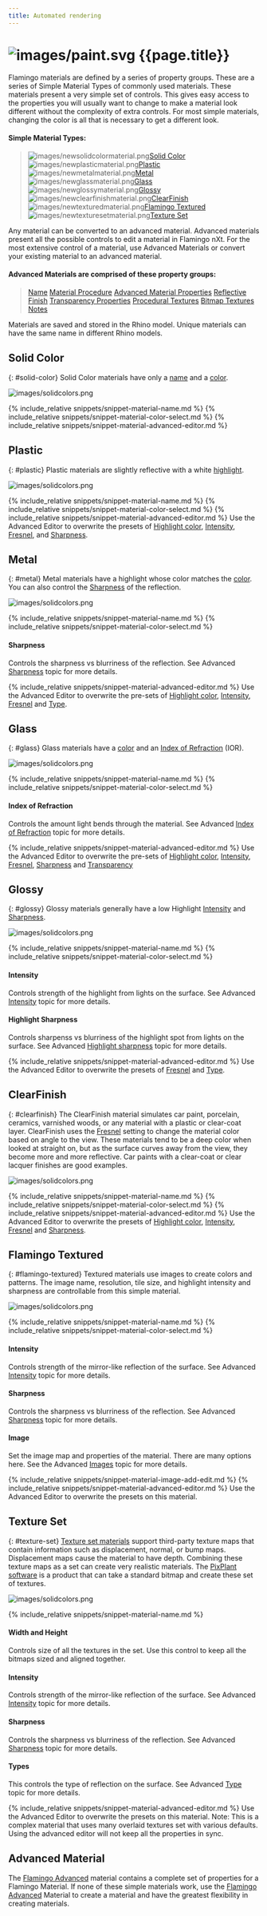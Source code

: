 ```yaml
---
title: Automated rendering
---
```

# ![images/paint.svg](images/paint.svg) {{page.title}}
Flamingo materials are defined by a series of property groups. These are a series of Simple Material Types of commonly used materials.  These materials present a very simple set of controls. This gives easy access to the properties you will usually want to change to make a material look different without the complexity of extra controls. For most simple materials, changing the color is all that is necessary to get a different look.

#### Simple Material Types:

> ![images/newsolidcolormaterial.png](images/newsolidcolormaterial.png)[Solid Color](#solid-color)
> ![images/newplasticmaterial.png](images/newplasticmaterial.png)[Plastic](#plastic)
> ![images/newmetalmaterial.png](images/newmetalmaterial.png)[Metal](#metal)
> ![images/newglassmaterial.png](images/newglassmaterial.png)[Glass](#glass)
> ![images/newglossymaterial.png](images/newglossymaterial.png)[Glossy](#glossy)
> ![images/newclearfinishmaterial.png](images/newclearfinishmaterial.png)[ClearFinish](#clearfinish)
> ![images/newtexturedmaterial.png](images/newtexturedmaterial.png)[Flamingo Textured](#flamingo-textured)
> ![images/newtexturesetmaterial.png](images/newtexturesetmaterial.png)[Texture Set](#texture-set)

Any material can be converted to an advanced material.  Advanced materials present all the possible controls to edit a material in Flamingo nXt.  For the most extensive control of a material, use Advanced Materials or convert your existing material to an advanced material.

#### Advanced Materials are comprised of these property groups:

> [Name](material-type-advanced.html#name)
> [Material Procedure](material-type-advanced.html#procedures)
> [Advanced Material Properties](material-type-advanced.html#advanced-materials-properties)
> [Reflective Finish](material-type-advanced.html#reflective-finish-and-highlight)
> [Transparency Properties](material-type-advanced.html#transparency)
> [Procedural Textures](material-type-advanced.html#bump-patterns)
> [Bitmap Textures](material-type-advanced.html#textures)
> [Notes](material-type-advanced.html#notes)

Materials are saved and stored in the Rhino model. Unique materials can have the same name in different Rhino models.

## Solid Color
{: #solid-color}
Solid Color materials have only a [name](material-type-advanced.html#name) and a [color](material-type-advanced.html#color).

![images/solidcolors.png](images/3-solidcolor.png)

{% include_relative snippets/snippet-material-name.md %}
{% include_relative snippets/snippet-material-color-select.md %}
{% include_relative snippets/snippet-material-advanced-editor.md %}

## Plastic
{: #plastic}
Plastic materials are slightly reflective with a white [highlight](material-type-advanced.html#highlight-color).

![images/solidcolors.png](images/3-plastic.png)

{% include_relative snippets/snippet-material-name.md %}
{% include_relative snippets/snippet-material-color-select.md %}
{% include_relative snippets/snippet-material-advanced-editor.md %} Use the Advanced Editor to overwrite the presets of [Highlight color](material-type-advanced.html#highlight-color), [Intensity](material-type-advanced.html#intensity), [Fresnel](material-type-advanced.html#fresnel), and [Sharpness](material-type-advanced.html#sharpness).

## Metal
{: #metal}
Metal materials have a highlight whose color matches the [color](material-type-advanced.html#color). You can also control the [Sharpness](material-type-advanced.html#sharpness) of the reflection.

![images/solidcolors.png](images/3-metal.png)

{% include_relative snippets/snippet-material-name.md %}
{% include_relative snippets/snippet-material-color-select.md %}
#### Sharpness
Controls the sharpness vs blurriness of the reflection. See Advanced [Sharpness](material-type-advanced.html#sharpness) topic for more details.

{% include_relative snippets/snippet-material-advanced-editor.md %} Use the Advanced Editor to overwrite the pre-sets of [Highlight color](material-type-advanced.html#highlight-color), [Intensity](material-type-advanced.html#intensity), [Fresnel](material-type-advanced.html#fresnel) and [Type](material-type-advanced.html#type).

## Glass
{: #glass}
Glass materials have a [color](material-type-advanced.html#color) and an [Index of Refraction](advanced-material-properties-main.html#index-of-refraction) (IOR).

![images/solidcolors.png](images/3-glass.png)

{% include_relative snippets/snippet-material-name.md %}
{% include_relative snippets/snippet-material-color-select.md %}
#### Index of Refraction
Controls the amount light bends through the material. See Advanced [Index of Refraction](advanced-material-properties-main.html#index-of-refraction) topic for more details.

{% include_relative snippets/snippet-material-advanced-editor.md %} Use the Advanced Editor to overwrite the pre-sets of [Highlight color](material-type-advanced.html#highlight-color), [Intensity](material-type-advanced.html#intensity), [Fresnel](material-type-advanced.html#fresnel), [Sharpness](material-type-advanced.html#sharpness) and [Transparency](material-type-advanced.html#transparency)

## Glossy
{: #glossy}
Glossy materials generally have a low Highlight [Intensity](material-type-advanced.html#intensity) and [Sharpness](material-type-advanced.html#sharpness).

![images/solidcolors.png](images/3-glossy.png)

{% include_relative snippets/snippet-material-name.md %}
{% include_relative snippets/snippet-material-color-select.md %}
#### Intensity
Controls strength of the highlight from lights on the surface. See Advanced [Intensity](material-type-advanced.html#intensity) topic for more details.

#### Highlight Sharpness
Controls sharpenss vs blurriness of the highlight spot from lights on the surface. See Advanced [Highlight sharpness](material-type-advanced.html#sharpness) topic for more details.

{% include_relative snippets/snippet-material-advanced-editor.md %} Use the Advanced Editor to overwrite the presets of [Fresnel](material-type-advanced.html#fresnel) and [Type](material-type-advanced.html#type).

## ClearFinish
{: #clearfinish}
The ClearFinish material simulates car paint, porcelain, ceramics, varnished woods, or any material with a plastic or clear-coat layer. ClearFinish uses the [Fresnel](material-type-advanced.html#fresnel) setting to change the material color based on angle to the view. These materials tend to be a deep color when looked at straight on, but as the surface curves away from the view, they become more and more reflective. Car paints with a clear-coat or clear lacquer finishes are good examples.

![images/solidcolors.png](images/3-clearfinish.png)

{% include_relative snippets/snippet-material-name.md %}
{% include_relative snippets/snippet-material-color-select.md %}
{% include_relative snippets/snippet-material-advanced-editor.md %} Use the Advanced Editor to overwrite the presets of [Highlight color](material-type-advanced.html#highlight-color), [Intensity](material-type-advanced.html#intensity), [Fresnel](material-type-advanced.html#fresnel) and [Sharpness](material-type-advanced.html#sharpness).

## Flamingo Textured
{: #flamingo-textured}
Textured materials use images to create colors and patterns. The image name, resolution, tile size, and highlight intensity and sharpness are controllable from this simple material.

![images/solidcolors.png](images/3-texture.png)

{% include_relative snippets/snippet-material-name.md %}
{% include_relative snippets/snippet-material-color-select.md %}
#### Intensity
Controls strength of the mirror-like reflection of the surface. See Advanced [Intensity](material-type-advanced.html#intensity) topic for more details.

#### Sharpness
Controls the sharpness vs blurriness of the reflection. See Advanced [Sharpness](material-type-advanced.html#sharpness) topic for more details.

#### Image
Set the image map and properties of the material. There are many options here. See the Advanced [Images](material-type-advanced.html#texture) topic for more details.

{% include_relative snippets/snippet-material-image-add-edit.md %}
{% include_relative snippets/snippet-material-advanced-editor.md %} Use the Advanced Editor to overwrite the presets on this material.

## Texture Set
{: #texture-set}
[Texture set materials](texture-set-materials.html) support third-party texture maps that contain information such as displacement, normal, or bump maps. Displacement maps cause the material to have depth. Combining these texture maps as a set can create very realistic materials. The [PixPlant software](http://www.pixplant.com/) is a product that can take a standard bitmap and create these set of textures.
<!-- TODO: This dialog Needs a page.-->
![images/solidcolors.png](images/textureset.png)

{% include_relative snippets/snippet-material-name.md %}
#### Width and Height
Controls size of all the textures in the set.  Use this control to keep all the bitmaps sized and aligned together.

#### Intensity
Controls strength of the mirror-like reflection of the surface. See Advanced [Intensity](material-type-advanced.html#intensity) topic for more details.

#### Sharpness
Controls the sharpness vs blurriness of the reflection. See Advanced [Sharpness](material-type-advanced.html#sharpness) topic for more details.

#### Types
This controls the type of reflection on the surface.  See Advanced [Type](material-type-advanced.html#type) topic for more details.

{% include_relative snippets/snippet-material-advanced-editor.md %} Use the Advanced Editor to overwrite the presets on this material. Note: This is a complex material that uses many overlaid textures set with various defaults.  Using the advanced editor will not keep all the properties in sync.

## Advanced Material
The [Flamingo Advanced](material-type-advanced) material contains a complete set of properties for a Flamingo Material.  If none of these simple materials work, use the [Flamingo Advanced](material-type-advanced) Material to create a material and have the greatest flexibility in creating materials.
